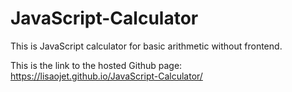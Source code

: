 # JavaScript-Calculator
This is JavaScript calculator for basic arithmetic without frontend.

This is the link to the hosted Github page: https://lisaojet.github.io/JavaScript-Calculator/
